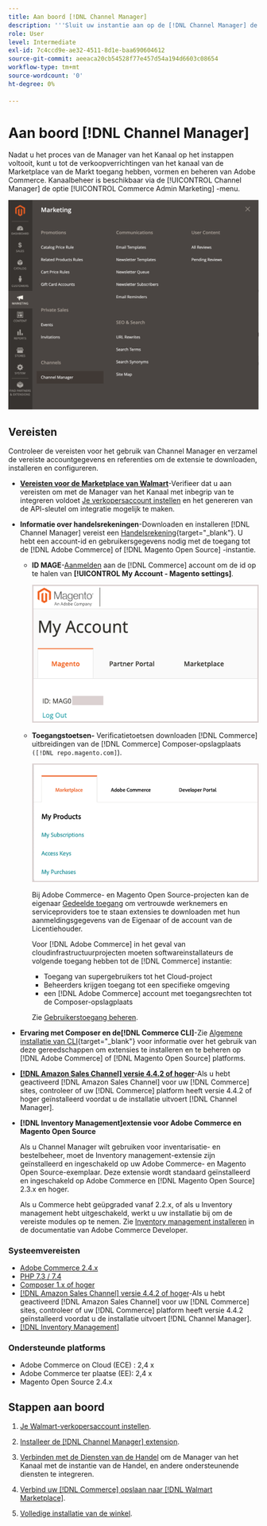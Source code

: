 ```yaml
---
title: Aan boord [!DNL Channel Manager]
description: '''Sluit uw instantie aan op de [!DNL Channel Manager] de dienst door een paar onboarding stappen te voltooien."'
role: User
level: Intermediate
exl-id: 7c4ccd9e-ae32-4511-8d1e-baa690604612
source-git-commit: aeeaca20cb54528f77e457d54a194d6603c08654
workflow-type: tm+mt
source-wordcount: '0'
ht-degree: 0%

---
```



# Aan boord [!DNL Channel Manager]

Nadat u het proces van de Manager van het Kanaal op het instappen voltooit, kunt u tot de verkoopverrichtingen van het kanaal van de Marketplace van de Markt toegang hebben, vormen en beheren van Adobe Commerce. Kanaalbeheer is beschikbaar via de [!UICONTROL Channel Manager] de optie [!UICONTROL Commerce Admin Marketing] -menu.

![[!DNL Channel Manager] optie in de beheerweergave](assets/channel-manager-admin-view.png)

## Vereisten

Controleer de vereisten voor het gebruik van Channel Manager en verzamel de vereiste accountgegevens en referenties om de extensie te downloaden, installeren en configureren.

- **[Vereisten voor de Marketplace van Walmart](walmart-requirements.md)**-Verifieer dat u aan vereisten om met de Manager van het Kanaal met inbegrip van te integreren voldoet [Je verkopersaccount instellen](https://sellerhelp.walmart.com/seller/s/guide?article=000008219) en het genereren van de API-sleutel om integratie mogelijk te maken.

- **Informatie over handelsrekeningen**-Downloaden en installeren [!DNL Channel Manager] vereist een [Handelsrekening](https://docs.magento.com/user-guide/magento/magento-account.html){target="_blank"}. U hebt een account-id en gebruikersgegevens nodig met de toegang tot de [!DNL Adobe Commerce] of [!DNL Magento Open Source] -instantie.

   - **ID MAGE**-[Aanmelden](https://account.magento.com/customer/account/login/) aan de [!DNL Commerce] account om de id op te halen van **[!UICONTROL My Account - Magento settings]**.

      ![[!DNL MAGEID] op [!DNL Commerce] accountinstellingen](assets/mageid-my-commerce-account.png)

   - **Toegangstoetsen-** Verificatietoetsen downloaden [!DNL Commerce] uitbreidingen van de [!DNL Commerce] Composer-opslagplaats `([!DNL repo.magento.com]`).

      ![[!UICONTROL Commerce Marketplace access keys]](assets/commerce-marketplace-access-keys.png)

      Bij Adobe Commerce- en Magento Open Source-projecten kan de eigenaar [Gedeelde toegang](https://docs.magento.com/user-guide/magento/magento-account-share.html) om vertrouwde werknemers en serviceproviders toe te staan extensies te downloaden met hun aanmeldingsgegevens van de Eigenaar of de account van de Licentiehouder.

      Voor [!DNL Adobe Commerce] in het geval van cloudinfrastructuurprojecten moeten softwareinstallateurs de volgende toegang hebben tot de [!DNL Commerce] instantie:

      - Toegang van supergebruikers tot het Cloud-project
      - Beheerders krijgen toegang tot een specifieke omgeving
      - een [!DNL Adobe Commerce] account met toegangsrechten tot de Composer-opslagplaats

      Zie [Gebruikerstoegang beheren](https://devdocs.magento.com/cloud/project/user-admin.html).


- **Ervaring met Composer en de[!DNL Commerce CLI]**-Zie [Algemene installatie van CLI](https://devdocs.magento.com/extensions/install/){target="_blank"} voor informatie over het gebruik van deze gereedschappen om extensies te installeren en te beheren op [!DNL Adobe Commerce] of [!DNL Magento Open Source] platforms.

- **[[!DNL Amazon Sales Channel] versie 4.4.2 of hoger](https://experienceleague.adobe.com/docs/commerce-channels/amazon/release-notes.html)**-Als u hebt geactiveerd [!DNL Amazon Sales Channel] voor uw [!DNL Commerce] sites, controleer of uw [!DNL Commerce] platform heeft versie 4.4.2 of hoger geïnstalleerd voordat u de installatie uitvoert [!DNL Channel Manager].

- **[!DNL Inventory Management]extensie voor Adobe Commerce en Magento Open Source**

   Als u Channel Manager wilt gebruiken voor inventarisatie- en bestelbeheer, moet de Inventory management-extensie zijn geïnstalleerd en ingeschakeld op uw Adobe Commerce- en Magento Open Source-exemplaar. Deze extensie wordt standaard geïnstalleerd en ingeschakeld op Adobe Commerce en [!DNL Magento Open Source] 2.3.x en hoger.

   Als u Commerce hebt geüpgraded vanaf 2.2.x, of als u Inventory management hebt uitgeschakeld, werkt u uw installatie bij om de vereiste modules op te nemen. Zie [Inventory management installeren](https://devdocs.magento.com/extensions/inventory-management/) in de documentatie van Adobe Commerce Developer.

### Systeemvereisten

- [Adobe Commerce 2.4.x](https://devdocs.magento.com/release/released-versions.html)
- [PHP 7.3 / 7.4](https://devdocs.magento.com/guides/v2.4/install-gde/prereq/php-settings.html)
- [Composer 1.x of hoger](https://devdocs.magento.com/cloud/reference/cloud-composer.html)
- [[!DNL Amazon Sales Channel] versie 4.4.2 of hoger](https://experienceleague.adobe.com/docs/commerce-channels/amazon/release-notes.html)-Als u hebt geactiveerd [!DNL Amazon Sales Channel] voor uw [!DNL Commerce] sites, controleer of uw [!DNL Commerce] platform heeft versie 4.4.2 geïnstalleerd voordat u de installatie uitvoert [!DNL Channel Manager].
- [[!DNL Inventory Management]](https://devdocs.magento.com/extensions/inventory-management/)

### Ondersteunde platforms

- Adobe Commerce on Cloud (ECE) : 2,4 x
- Adobe Commerce ter plaatse (EE): 2,4 x
- Magento Open Source 2.4.x

## Stappen aan boord

1. [Je Walmart-verkopersaccount instellen](https://seller.walmart.com/signup?q=&amp;origin=solution_provider&amp;src=0014M00001zivMp).

1. [Installeer de [!DNL Channel Manager] extension](install.md).

1. [Verbinden met de Diensten van de Handel](connect.md) om de Manager van het Kanaal met de instantie van de Handel, en andere ondersteunende diensten te integreren.

1. [Verbind uw [!DNL Commerce] opslaan naar [!DNL Walmart Marketplace]](connect-marketplace.md).

1. [Volledige installatie van de winkel](complete-sales-channel-store-setup.md).
